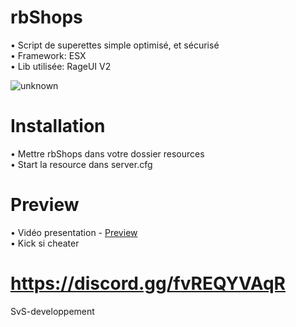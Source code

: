 # rbShops
• Script de superettes simple optimisé, et sécurisé  
• Framework: ESX  
• Lib utilisée: RageUI V2

![unknown](https://user-images.githubusercontent.com/76884751/144664638-f6e47c19-0536-4f96-9a82-a72aad202d05.png)

# Installation
• Mettre rbShops dans votre dossier resources  
• Start la resource dans server.cfg

# Preview
• Vidéo presentation - [Preview](https://www.youtube.com/watch?v=szOfXIpl0Rw)  
• Kick si cheater

# https://discord.gg/fvREQYVAqR

SvS-developpement
